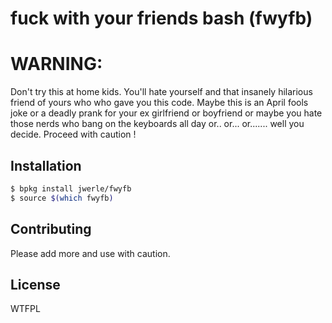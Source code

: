 fuck with your friends bash (fwyfb)
===================================

# WARNING:

Don't try this at home kids. You'll hate yourself
and that insanely hilarious friend of yours who
who gave you this code. Maybe this is an April fools
joke or a deadly prank for your ex girlfriend or boyfriend
or maybe you hate those nerds who bang on the keyboards all day
or.. or... or....... well you decide.
Proceed with caution !

## Installation

```sh
$ bpkg install jwerle/fwyfb
$ source $(which fwyfb)
```

## Contributing

Please add more and use with caution.

## License

WTFPL
